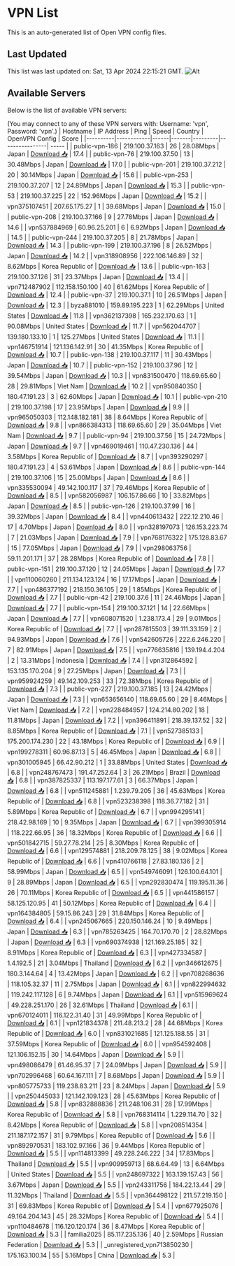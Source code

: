 # VPN List

This is an auto-generated list of Open VPN config files.

## Last Updated

This list was last updated on: Sat, 13 Apr 2024 22:15:21 GMT.
![Alt](https://repobeats.axiom.co/api/embed/186b98318ef1479477931607c1ad7d823f12451f.svg "Repobeats analytics image")

## Available Servers

Below is the list of available VPN servers:

(You may connect to any of these VPN servers with: Username: 'vpn', Password: 'vpn'.)
| Hostname | IP Address | Ping | Speed | Country | OpenVPN Config | Score |
|----------|------------|------|-------|---------|----------------| ----- |
| public-vpn-186 | 219.100.37.163 | 26 | 28.08Mbps | Japan | [Download 📥](./configs/server_0_JP.ovpn) | 17.4 |
| public-vpn-76 | 219.100.37.50 | 13 | 30.48Mbps | Japan | [Download 📥](./configs/server_1_JP.ovpn) | 17.0 |
| public-vpn-201 | 219.100.37.212 | 20 | 30.14Mbps | Japan | [Download 📥](./configs/server_2_JP.ovpn) | 15.6 |
| public-vpn-253 | 219.100.37.207 | 12 | 24.89Mbps | Japan | [Download 📥](./configs/server_3_JP.ovpn) | 15.3 |
| public-vpn-53 | 219.100.37.225 | 22 | 152.96Mbps | Japan | [Download 📥](./configs/server_4_JP.ovpn) | 15.2 |
| vpn375107451 | 207.65.175.27 | 1 | 39.68Mbps | Japan | [Download 📥](./configs/server_5_JP.ovpn) | 15.0 |
| public-vpn-208 | 219.100.37.166 | 9 | 27.78Mbps | Japan | [Download 📥](./configs/server_6_JP.ovpn) | 14.6 |
| vpn537884969 | 60.96.25.201 | 6 | 6.92Mbps | Japan | [Download 📥](./configs/server_7_JP.ovpn) | 14.5 |
| public-vpn-244 | 219.100.37.205 | 8 | 21.78Mbps | Japan | [Download 📥](./configs/server_8_JP.ovpn) | 14.3 |
| public-vpn-199 | 219.100.37.196 | 8 | 26.52Mbps | Japan | [Download 📥](./configs/server_9_JP.ovpn) | 14.2 |
| vpn318908956 | 222.106.146.89 | 32 | 8.62Mbps | Korea Republic of | [Download 📥](./configs/server_10_KR.ovpn) | 13.6 |
| public-vpn-163 | 219.100.37.126 | 31 | 23.37Mbps | Japan | [Download 📥](./configs/server_11_JP.ovpn) | 13.4 |
| vpn712487902 | 112.158.150.100 | 40 | 61.62Mbps | Korea Republic of | [Download 📥](./configs/server_12_KR.ovpn) | 12.4 |
| public-vpn-37 | 219.100.37.1 | 10 | 26.51Mbps | Japan | [Download 📥](./configs/server_13_JP.ovpn) | 12.3 |
| byza881010 | 159.89.195.223 | 1 | 62.29Mbps | United States | [Download 📥](./configs/server_14_US.ovpn) | 11.8 |
| vpn362137398 | 165.232.170.63 | 1 | 90.08Mbps | United States | [Download 📥](./configs/server_15_US.ovpn) | 11.7 |
| vpn562044707 | 139.180.133.10 | 1 | 125.27Mbps | United States | [Download 📥](./configs/server_16_US.ovpn) | 11.1 |
| vpn146751914 | 121.136.142.91 | 30 | 41.35Mbps | Korea Republic of | [Download 📥](./configs/server_17_KR.ovpn) | 10.7 |
| public-vpn-138 | 219.100.37.117 | 11 | 30.43Mbps | Japan | [Download 📥](./configs/server_18_JP.ovpn) | 10.7 |
| public-vpn-152 | 219.100.37.96 | 12 | 39.54Mbps | Japan | [Download 📥](./configs/server_19_JP.ovpn) | 10.3 |
| vpn831500470 | 118.69.65.60 | 28 | 29.81Mbps | Viet Nam | [Download 📥](./configs/server_20_VN.ovpn) | 10.2 |
| vpn950840350 | 180.47.191.23 | 3 | 62.60Mbps | Japan | [Download 📥](./configs/server_21_JP.ovpn) | 10.1 |
| public-vpn-210 | 219.100.37.198 | 17 | 23.95Mbps | Japan | [Download 📥](./configs/server_22_JP.ovpn) | 9.9 |
| vpn965050303 | 112.148.182.181 | 38 | 8.64Mbps | Korea Republic of | [Download 📥](./configs/server_23_KR.ovpn) | 9.8 |
| vpn866384313 | 118.69.65.60 | 29 | 35.04Mbps | Viet Nam | [Download 📥](./configs/server_24_VN.ovpn) | 9.7 |
| public-vpn-94 | 219.100.37.56 | 15 | 24.72Mbps | Japan | [Download 📥](./configs/server_25_JP.ovpn) | 9.7 |
| vpn469019461 | 110.47.230.136 | 44 | 3.58Mbps | Korea Republic of | [Download 📥](./configs/server_26_KR.ovpn) | 8.7 |
| vpn393290297 | 180.47.191.23 | 4 | 53.61Mbps | Japan | [Download 📥](./configs/server_27_JP.ovpn) | 8.6 |
| public-vpn-144 | 219.100.37.106 | 15 | 25.00Mbps | Japan | [Download 📥](./configs/server_28_JP.ovpn) | 8.6 |
| vpn335530094 | 49.142.100.117 | 37 | 79.46Mbps | Korea Republic of | [Download 📥](./configs/server_29_KR.ovpn) | 8.5 |
| vpn582056987 | 106.157.86.66 | 10 | 33.82Mbps | Japan | [Download 📥](./configs/server_30_JP.ovpn) | 8.5 |
| public-vpn-126 | 219.100.37.99 | 16 | 39.32Mbps | Japan | [Download 📥](./configs/server_31_JP.ovpn) | 8.4 |
| vpn440613432 | 222.12.210.46 | 17 | 4.70Mbps | Japan | [Download 📥](./configs/server_32_JP.ovpn) | 8.0 |
| vpn328197073 | 126.153.223.74 | 7 | 21.03Mbps | Japan | [Download 📥](./configs/server_33_JP.ovpn) | 7.9 |
| vpn768176322 | 175.128.83.67 | 15 | 77.05Mbps | Japan | [Download 📥](./configs/server_34_JP.ovpn) | 7.9 |
| vpn298063756 | 59.11.201.171 | 37 | 28.28Mbps | Korea Republic of | [Download 📥](./configs/server_35_KR.ovpn) | 7.8 |
| public-vpn-151 | 219.100.37.120 | 12 | 24.05Mbps | Japan | [Download 📥](./configs/server_36_JP.ovpn) | 7.7 |
| vpn110060260 | 211.134.123.124 | 16 | 17.17Mbps | Japan | [Download 📥](./configs/server_37_JP.ovpn) | 7.7 |
| vpn486377192 | 218.150.36.105 | 29 | 1.85Mbps | Korea Republic of | [Download 📥](./configs/server_38_KR.ovpn) | 7.7 |
| public-vpn-42 | 219.100.37.6 | 11 | 24.46Mbps | Japan | [Download 📥](./configs/server_39_JP.ovpn) | 7.7 |
| public-vpn-154 | 219.100.37.121 | 14 | 22.66Mbps | Japan | [Download 📥](./configs/server_40_JP.ovpn) | 7.7 |
| vpn608071520 | 1.238.173.4 | 29 | 9.01Mbps | Korea Republic of | [Download 📥](./configs/server_41_KR.ovpn) | 7.7 |
| vpn287815503 | 39.111.33.159 | 2 | 94.93Mbps | Japan | [Download 📥](./configs/server_42_JP.ovpn) | 7.6 |
| vpn542605726 | 222.6.246.220 | 7 | 82.91Mbps | Japan | [Download 📥](./configs/server_43_JP.ovpn) | 7.5 |
| vpn776635816 | 139.194.4.204 | 2 | 13.31Mbps | Indonesia | [Download 📥](./configs/server_44_ID.ovpn) | 7.4 |
| vpn312864592 | 153.135.170.204 | 9 | 27.25Mbps | Japan | [Download 📥](./configs/server_45_JP.ovpn) | 7.3 |
| vpn959924259 | 49.142.109.253 | 33 | 72.38Mbps | Korea Republic of | [Download 📥](./configs/server_46_KR.ovpn) | 7.3 |
| public-vpn-227 | 219.100.37.185 | 13 | 24.42Mbps | Japan | [Download 📥](./configs/server_47_JP.ovpn) | 7.3 |
| vpn653656140 | 118.69.65.60 | 29 | 8.46Mbps | Viet Nam | [Download 📥](./configs/server_48_VN.ovpn) | 7.2 |
| vpn228484957 | 124.214.80.202 | 18 | 11.81Mbps | Japan | [Download 📥](./configs/server_49_JP.ovpn) | 7.2 |
| vpn396411891 | 218.39.137.52 | 32 | 8.85Mbps | Korea Republic of | [Download 📥](./configs/server_50_KR.ovpn) | 7.1 |
| vpn527385133 | 175.200.174.230 | 22 | 43.18Mbps | Korea Republic of | [Download 📥](./configs/server_51_KR.ovpn) | 6.9 |
| vpn199278311 | 60.96.87.13 | 5 | 46.45Mbps | Japan | [Download 📥](./configs/server_52_JP.ovpn) | 6.8 |
| vpn301005945 | 66.42.90.212 | 1 | 33.88Mbps | United States | [Download 📥](./configs/server_53_US.ovpn) | 6.8 |
| vpn248767473 | 191.47.252.64 | 3 | 26.21Mbps | Brazil | [Download 📥](./configs/server_54_BR.ovpn) | 6.8 |
| vpn387825337 | 113.197.177.61 | 3 | 66.37Mbps | Japan | [Download 📥](./configs/server_55_JP.ovpn) | 6.8 |
| vpn511245881 | 1.239.79.205 | 36 | 45.63Mbps | Korea Republic of | [Download 📥](./configs/server_56_KR.ovpn) | 6.8 |
| vpn523238398 | 118.36.77.182 | 31 | 5.89Mbps | Korea Republic of | [Download 📥](./configs/server_57_KR.ovpn) | 6.7 |
| vpn994295141 | 218.42.98.169 | 10 | 9.35Mbps | Japan | [Download 📥](./configs/server_58_JP.ovpn) | 6.7 |
| vpn399305914 | 118.222.66.95 | 36 | 18.32Mbps | Korea Republic of | [Download 📥](./configs/server_59_KR.ovpn) | 6.6 |
| vpn501842715 | 59.27.78.214 | 25 | 8.30Mbps | Korea Republic of | [Download 📥](./configs/server_60_KR.ovpn) | 6.6 |
| vpn129574881 | 218.209.78.125 | 38 | 9.02Mbps | Korea Republic of | [Download 📥](./configs/server_61_KR.ovpn) | 6.6 |
| vpn410766118 | 27.83.180.136 | 2 | 58.99Mbps | Japan | [Download 📥](./configs/server_62_JP.ovpn) | 6.5 |
| vpn549746091 | 126.100.64.101 | 9 | 28.89Mbps | Japan | [Download 📥](./configs/server_63_JP.ovpn) | 6.5 |
| vpn292830474 | 119.195.11.36 | 26 | 70.11Mbps | Korea Republic of | [Download 📥](./configs/server_64_KR.ovpn) | 6.5 |
| vpn441586157 | 58.125.120.95 | 41 | 50.12Mbps | Korea Republic of | [Download 📥](./configs/server_65_KR.ovpn) | 6.4 |
| vpn164384805 | 59.15.86.243 | 29 | 31.84Mbps | Korea Republic of | [Download 📥](./configs/server_66_KR.ovpn) | 6.4 |
| vpn245067665 | 220.150.146.24 | 10 | 9.49Mbps | Japan | [Download 📥](./configs/server_67_JP.ovpn) | 6.3 |
| vpn785263425 | 164.70.170.70 | 2 | 28.82Mbps | Japan | [Download 📥](./configs/server_68_JP.ovpn) | 6.3 |
| vpn690374938 | 121.169.25.185 | 32 | 8.91Mbps | Korea Republic of | [Download 📥](./configs/server_69_KR.ovpn) | 6.3 |
| vpn427334587 | 1.4.192.5 | 21 | 3.04Mbps | Thailand | [Download 📥](./configs/server_70_TH.ovpn) | 6.2 |
| vpn346612675 | 180.3.144.64 | 4 | 13.42Mbps | Japan | [Download 📥](./configs/server_71_JP.ovpn) | 6.2 |
| vpn708268636 | 118.105.32.37 | 11 | 2.75Mbps | Japan | [Download 📥](./configs/server_72_JP.ovpn) | 6.1 |
| vpn822994632 | 119.242.117.128 | 6 | 9.74Mbps | Japan | [Download 📥](./configs/server_73_JP.ovpn) | 6.1 |
| vpn515969624 | 49.228.251.170 | 26 | 32.61Mbps | Thailand | [Download 📥](./configs/server_74_TH.ovpn) | 6.1 |
| vpn670124011 | 116.122.31.40 | 31 | 49.99Mbps | Korea Republic of | [Download 📥](./configs/server_75_KR.ovpn) | 6.1 |
| vpn121834378 | 211.48.213.2 | 28 | 44.68Mbps | Korea Republic of | [Download 📥](./configs/server_76_KR.ovpn) | 6.0 |
| vpn831021685 | 121.125.188.55 | 31 | 37.59Mbps | Korea Republic of | [Download 📥](./configs/server_77_KR.ovpn) | 6.0 |
| vpn954592408 | 121.106.152.15 | 30 | 14.64Mbps | Japan | [Download 📥](./configs/server_78_JP.ovpn) | 5.9 |
| vpn498086479 | 61.46.95.37 | 7 | 24.09Mbps | Japan | [Download 📥](./configs/server_79_JP.ovpn) | 5.9 |
| vpn702996468 | 60.64.167.111 | 7 | 8.68Mbps | Japan | [Download 📥](./configs/server_80_JP.ovpn) | 5.9 |
| vpn805775733 | 119.238.83.211 | 23 | 8.24Mbps | Japan | [Download 📥](./configs/server_81_JP.ovpn) | 5.9 |
| vpn250445033 | 121.142.109.123 | 28 | 45.63Mbps | Korea Republic of | [Download 📥](./configs/server_82_KR.ovpn) | 5.8 |
| vpn832888836 | 211.248.106.31 | 28 | 17.99Mbps | Korea Republic of | [Download 📥](./configs/server_83_KR.ovpn) | 5.8 |
| vpn768314114 | 1.229.114.70 | 32 | 8.42Mbps | Korea Republic of | [Download 📥](./configs/server_84_KR.ovpn) | 5.8 |
| vpn208514354 | 211.187.172.157 | 31 | 9.79Mbps | Korea Republic of | [Download 📥](./configs/server_85_KR.ovpn) | 5.6 |
| vpn892970531 | 183.102.97.166 | 36 | 9.44Mbps | Korea Republic of | [Download 📥](./configs/server_86_KR.ovpn) | 5.5 |
| vpn114813399 | 49.228.246.222 | 34 | 17.83Mbps | Thailand | [Download 📥](./configs/server_87_TH.ovpn) | 5.5 |
| vpn909959713 | 68.6.64.49 | 13 | 6.64Mbps | United States | [Download 📥](./configs/server_88_US.ovpn) | 5.5 |
| vpn248697322 | 163.139.157.43 | 56 | 3.67Mbps | Japan | [Download 📥](./configs/server_89_JP.ovpn) | 5.5 |
| vpn243311756 | 184.22.13.44 | 29 | 11.32Mbps | Thailand | [Download 📥](./configs/server_90_TH.ovpn) | 5.5 |
| vpn364498122 | 211.57.219.150 | 31 | 69.83Mbps | Korea Republic of | [Download 📥](./configs/server_91_KR.ovpn) | 5.4 |
| vpn677925076 | 49.164.204.143 | 45 | 28.32Mbps | Korea Republic of | [Download 📥](./configs/server_92_KR.ovpn) | 5.4 |
| vpn110484678 | 116.120.120.174 | 36 | 8.47Mbps | Korea Republic of | [Download 📥](./configs/server_93_KR.ovpn) | 5.3 |
| familia2025 | 85.117.235.136 | 40 | 2.59Mbps | Russian Federation | [Download 📥](./configs/server_94_RU.ovpn) | 5.3 |
| _unregistered_vpn713850230 | 175.163.100.14 | 55 | 5.16Mbps | China | [Download 📥](./configs/server_95_CN.ovpn) | 5.3 |
